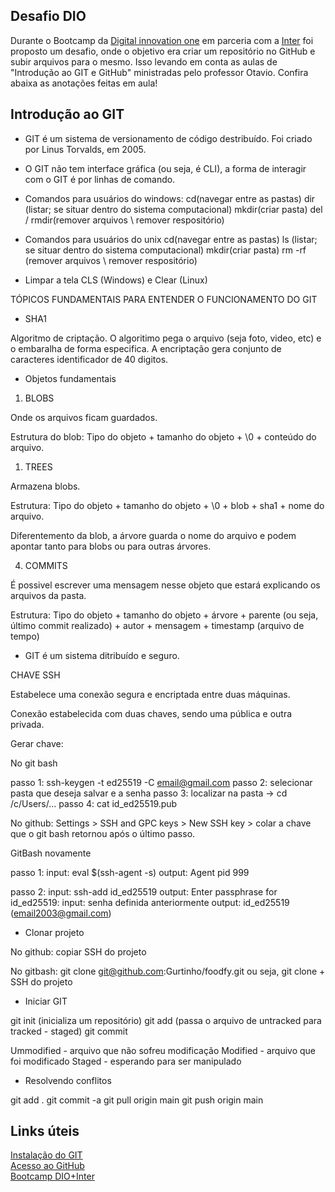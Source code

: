 ## Desafio DIO 

Durante o Bootcamp da [Digital innovation one](https://web.dio.me/home) em parceria com a [Inter](https://www.bancointer.com.br/superapp/?utm_source=google&utm_medium=cpc&utm_campaign=Pesquisa+Brand&gclid=CjwKCAiAtouOBhA6EiwA2nLKH-_eJJ2s6QokogX5syb1sjsFr2nC5HRbGTaESV0ri4QnQhLD39daHBoCFIwQAvD_BwE) foi proposto um desafio, onde o objetivo era criar um repositório no GitHub e subir arquivos para o mesmo. Isso levando em conta as aulas de "Introdução ao GIT e GitHub" ministradas pelo professor Otavio. Confira abaixa as anotações feitas em aula!

## Introdução ao GIT

 - GIT é um sistema de versionamento de código destribuído. Foi criado por Linus Torvalds, em 2005.

 - O GIT não tem interface gráfica (ou seja, é CLI), a forma de interagir com o GIT é por linhas de comando.

 - Comandos para usuários do windows:
cd(navegar entre as pastas)
dir (listar; se situar dentro do sistema computacional)
mkdir(criar pasta)
del / rmdir(remover arquivos \ remover respositório)

 - Comandos para usuários do unix
cd(navegar entre as pastas)
ls (listar; se situar dentro do sistema computacional)
mkdir(criar pasta)
rm -rf (remover arquivos \ remover respositório)

 - Limpar a tela 
CLS (Windows) e Clear (Linux)

TÓPICOS FUNDAMENTAIS PARA ENTENDER O FUNCIONAMENTO DO GIT

- SHA1

Algoritmo de criptação. O algoritimo pega o arquivo (seja foto, video, etc) e o embaralha de forma especifica. A encriptação gera conjunto de caracteres identificador de 40 digitos.

- Objetos fundamentais

1. BLOBS

Onde os arquivos ficam guardados. 

Estrutura do blob: Tipo do objeto + tamanho do objeto + \0 + conteúdo do arquivo.

1. TREES

Armazena blobs. 

Estrutura: Tipo do objeto + tamanho do objeto + \0 + blob + sha1 + nome do arquivo.

Diferentemento da blob, a árvore guarda o nome do arquivo e podem apontar tanto para blobs ou para outras árvores.

4. COMMITS

É possivel escrever uma mensagem nesse objeto que estará explicando os arquivos da pasta.

Estrutura: Tipo do objeto + tamanho do objeto + árvore + parente (ou seja, último commit realizado) + autor + mensagem + timestamp (arquivo de tempo)

 - GIT é um sistema ditribuído e seguro.

CHAVE SSH

Estabelece uma conexão segura e encriptada entre duas máquinas. 

Conexão estabelecida com duas chaves, sendo uma pública e outra privada.

Gerar chave: 

No git bash 

passo 1: ssh-keygen -t ed25519 -C email@gmail.com
passo 2: selecionar pasta que deseja salvar e a senha
passo 3: localizar na pasta -> cd /c/Users/...
passo 4: cat id_ed25519.pub

No github: Settings > SSH and GPC keys > New SSH key > colar a chave que o git bash retornou após o último passo.

GitBash novamente

passo 1:
input:  eval $(ssh-agent -s)
output: Agent pid 999

passo 2: 
input: ssh-add id_ed25519
output: Enter passphrase for id_ed25519:
input: senha definida anteriormente
output: id_ed25519 (email2003@gmail.com)

 - Clonar projeto

No github: copiar SSH do projeto

No gitbash: git clone git@github.com:Gurtinho/foodfy.git
ou seja, git clone + SSH do projeto

 - Iniciar GIT

git init (inicializa um repositório)
git add (passa o arquivo de untracked para tracked - staged)
git commit

Ummodified - arquivo que não sofreu modificação
Modified - arquivo que foi modificado
Staged - esperando para ser manipulado

 - Resolvendo conflitos

git add .
git commit -a 
git pull origin main
git push origin main

## Links úteis

[Instalação do GIT](https://git-scm.com/downloads) <br>
[Acesso ao GitHub](https://github.com/) <br>
[Bootcamp DIO+Inter](https://web.dio.me/track/inter-frontend-developer?tab=path)

